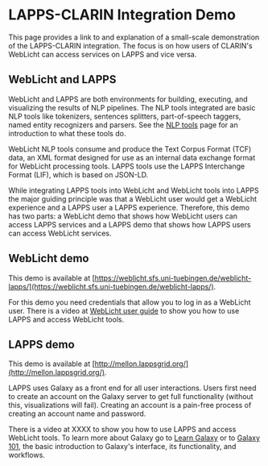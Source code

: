 
# LAPPS-CLARIN Integration Demo

This page provides a link to and explanation of a small-scale demonstration of the LAPPS-CLARIN integration. The focus is on how users of CLARIN's WebLicht can access services on LAPPS and vice versa.


## WebLicht and LAPPS

WebLicht and LAPPS are both environments for building, executing, and visualizing the results of NLP pipelines. The NLP tools integrated are basic NLP tools like tokenizers, sentences splitters, part-of-speech taggers, named entity recognizers and parsers. See the [NLP tools](nlptools.html) page for an introduction to what these tools do.

WebLicht NLP tools consume and produce the Text Corpus Format (TCF) data, an XML format designed for use as an internal data exchange format for WebLicht processing tools. LAPPS tools use the LAPPS Interchange Format (LIF), which is based on JSON-LD.

While integrating LAPPS tools into WebLicht and WebLicht tools into LAPPS the major guiding principle was that a WebLicht user would get a WebLicht experience and a LAPPS user a LAPPS experience. Therefore, this demo has two parts: a WebLicht demo that shows how WebLicht users can access LAPPS services and a LAPPS demo that shows how LAPPS users can access WebLicht services.


## WebLicht demo

This demo is available at [https://weblicht.sfs.uni-tuebingen.de/weblicht-lapps/](https://weblicht.sfs.uni-tuebingen.de/weblicht-lapps/).

For this demo you need credentials that allow you to log in as a WebLicht user. There is a video at [WebLicht user guide](http://sfs.uni-tuebingen.de/~meh/weblicht-lapps/) to show you how to use LAPPS and access WebLicht tools.


## LAPPS demo

This demo is available at [http://mellon.lappsgrid.org/](http://mellon.lappsgrid.org/).

LAPPS uses Galaxy as a front end for all user interactions. Users first need to create an account on the Galaxy server to get full functionality (without this, visualizations will fail). Creating an account is a pain-free process of creating an account name and password.

There is a video at XXXX to show you how to use LAPPS and access WebLicht tools. To learn more about Galaxy go to [Learn Galaxy](https://galaxyproject.org/learn/) or to [Galaxy 101](https://galaxyproject.org/tutorials/g101/), the basic introduction to Galaxy's interface, its functionality, and workflows.

<!--
- Screencast to create and execute a simple tool chain including services from both LAPPS and CLARIN.
   - Webcasts should be short and snappy.
- LAPPS video and user guide
- WebLicht video and user guide

- [demo requirements](https://docs.google.com/document/d/1xeXld3V8T8kpny2vuz2aCAWtxA7MZAZMYBzcQ3pCJhI/edit#heading=h.4er8ywhwqusi) (this will not be
-->
